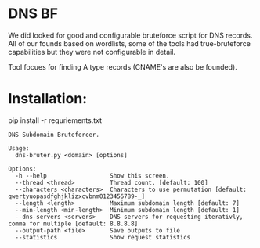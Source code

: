# DNS BF

We did looked for good and configurable bruteforce script for DNS records. All of our founds based on wordlists, some of the tools had true-bruteforce capabilities but they were not configurable in detail.

Tool focues for finding A type records (CNAME's are also be founded).

# Installation: 
pip install -r requriements.txt 

```
DNS Subdomain Bruteforcer.

Usage:
  dns-bruter.py <domain> [options]

Options:
  -h --help                  Show this screen.
  --thread <thread>          Thread count. [default: 100]
  --characters <characters>  Characters to use permutation [default: qwertyuopasdfghjklizxcvbnm0123456789-_]
  --length <length>          Maximum subdomain length [default: 7]
  --min-length <min-length>  Minimum subdomain length [default: 1]
  --dns-servers <servers>    DNS servers for requesting iterativly, comma for multiple [default: 8.8.8.8]
  --output-path <file>       Save outputs to file
  --statistics               Show request statistics
```

